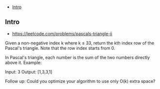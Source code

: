 - [Intro](#intro)

## Intro

- https://leetcode.com/problems/pascals-triangle-ii

Given a non-negative index k where k ≤ 33, return the kth index row of the Pascal's triangle.
Note that the row index starts from 0.

In Pascal's triangle, each number is the sum of the two numbers directly above it.
Example:

Input: 3
Output: [1,3,3,1]

Follow up:
Could you optimize your algorithm to use only O(k) extra space?
